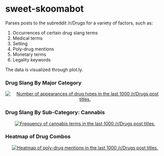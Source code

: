 # sweet-skoomabot
Parses posts to the subreddit /r/Drugs for a variety of factors, such as: 

1. Occurrences of certain drug slang terms
2. Medical terms
3. Setting
4. Poly-drug mentions
5. Monetary terms
6. Legality keywords

The data is visualized through plot.ly.

### Drug Slang By Major Category

<div>
    <a href="https://plot.ly/~wodiesan/104/" target="_blank" title="Number of appearances of drug types in the last 1000 /r/Drugs post titles." style="display: block; text-align: center;"><img src="https://plot.ly/~wodiesan/104.png" alt="Number of appearances of drug types in the last 1000 /r/Drugs post titles." style="max-width: 100%;"  onerror="this.onerror=null;this.src='https://plot.ly/404.png';" /></a>
    <script data-plotly="wodiesan:104" src="https://plot.ly/embed.js" async></script>
</div>

### Drug Slang By Sub-Category: Cannabis

<div>
    <a href="https://plot.ly/~wodiesan/201/" target="_blank" title="Frequency of cannabis terms in the last 1000 /r/Drugs post titles." style="display: block; text-align: center;"><img src="https://plot.ly/~wodiesan/201.png" alt="Frequency of cannabis terms in the last 1000 /r/Drugs post titles." style="max-width: 100%;"  onerror="this.onerror=null;this.src='https://plot.ly/404.png';" /></a>
    <script data-plotly="wodiesan:201" src="https://plot.ly/embed.js" async></script>
</div>

### Heatmap of Drug Combos

<div>
    <a href="https://plot.ly/~wodiesan/108/" target="_blank" title="Heatmap of poly-drug mentions in the last 1000 /r/Drugs post titles." style="display: block; text-align: center;"><img src="https://plot.ly/~wodiesan/108.png" alt="Heatmap of poly-drug mentions in the last 1000 /r/Drugs post titles." style="max-width: 100%;"  onerror="this.onerror=null;this.src='https://plot.ly/404.png';" /></a>
    <script data-plotly="wodiesan:108" src="https://plot.ly/embed.js" async></script>
</div>

